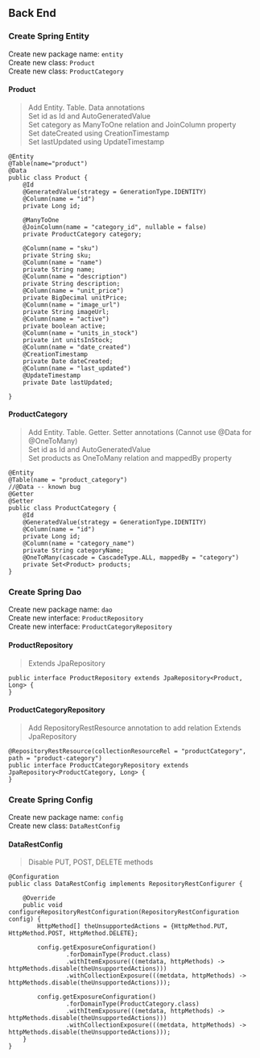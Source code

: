 ## Back End
### Create Spring Entity
Create new package name: `entity`</br>
Create new class: `Product`</br>
Create new class: `ProductCategory`</br>
#### Product
> Add Entity. Table. Data annotations</br>
> Set id as Id and AutoGeneratedValue</br>
> Set category as ManyToOne relation and JoinColumn property</br>
> Set dateCreated using CreationTimestamp</br>
> Set lastUpdated using UpdateTimestamp</br>
```
@Entity
@Table(name="product")
@Data
public class Product {
    @Id
    @GeneratedValue(strategy = GenerationType.IDENTITY)
    @Column(name = "id")
    private Long id;

    @ManyToOne
    @JoinColumn(name = "category_id", nullable = false)
    private ProductCategory category;

    @Column(name = "sku")
    private String sku;
    @Column(name = "name")
    private String name;
    @Column(name = "description")
    private String description;
    @Column(name = "unit_price")
    private BigDecimal unitPrice;
    @Column(name = "image_url")
    private String imageUrl;
    @Column(name = "active")
    private boolean active;
    @Column(name = "units_in_stock")
    private int unitsInStock;
    @Column(name = "date_created")
    @CreationTimestamp
    private Date dateCreated;
    @Column(name = "last_updated")
    @UpdateTimestamp
    private Date lastUpdated;

}
```
#### ProductCategory
> Add Entity. Table. Getter. Setter annotations (Cannot use @Data for @OneToMany)</br>
> Set id as Id and AutoGeneratedValue</br>
> Set products as OneToMany relation and mappedBy property</br>
```
@Entity
@Table(name = "product_category")
//@Data -- known bug
@Getter
@Setter
public class ProductCategory {
    @Id
    @GeneratedValue(strategy = GenerationType.IDENTITY)
    @Column(name = "id")
    private Long id;
    @Column(name = "category_name")
    private String categoryName;
    @OneToMany(cascade = CascadeType.ALL, mappedBy = "category")
    private Set<Product> products;
}
```
### Create Spring Dao
Create new package name: `dao`</br>
Create new interface: `ProductRepository`</br>
Create new interface: `ProductCategoryRepository`</br>
#### ProductRepository
> Extends JpaRepository
```
public interface ProductRepository extends JpaRepository<Product, Long> {
}
```
#### ProductCategoryRepository
> Add RepositoryRestResource annotation to add relation
> Extends JpaRepository
```
@RepositoryRestResource(collectionResourceRel = "productCategory", path = "product-category")
public interface ProductCategoryRepository extends JpaRepository<ProductCategory, Long> {
}
```
### Create Spring Config
Create new package name: `config`</br>
Create new class: `DataRestConfig`</br>
#### DataRestConfig
> Disable PUT, POST, DELETE methods
```
@Configuration
public class DataRestConfig implements RepositoryRestConfigurer {

    @Override
    public void configureRepositoryRestConfiguration(RepositoryRestConfiguration config) {
        HttpMethod[] theUnsupportedActions = {HttpMethod.PUT, HttpMethod.POST, HttpMethod.DELETE};

        config.getExposureConfiguration()
                .forDomainType(Product.class)
                .withItemExposure(((metdata, httpMethods) -> httpMethods.disable(theUnsupportedActions)))
                .withCollectionExposure(((metdata, httpMethods) -> httpMethods.disable(theUnsupportedActions)));

        config.getExposureConfiguration()
                .forDomainType(ProductCategory.class)
                .withItemExposure(((metdata, httpMethods) -> httpMethods.disable(theUnsupportedActions)))
                .withCollectionExposure(((metdata, httpMethods) -> httpMethods.disable(theUnsupportedActions)));
    }
}
```
